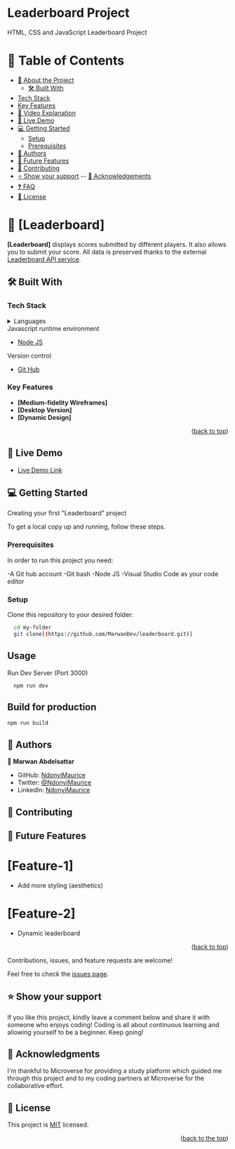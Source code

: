 # Leaderboard Project
HTML, CSS and JavaScript Leaderboard Project
<a name="readme-top"></a>

# 📗 Table of Contents
- [📖 About the Project](#about-project)
  - [🛠 Built With](#built-with)
- [Tech Stack](#tech-stack)
- [Key Features](#key-features)
- [🎥 Video Explanation](#video-explanation)   
- [🚀 Live Demo](#live-demo)    
- [💻 Getting Started](#getting-started)
  - [Setup](#setup)
  - [Prerequisites](#prerequisites)
- [👥 Authors](#authors)
- [🔭 Future Features](#future-features)
- [🤝 Contributing](#contributing)
- [⭐️ Show your support](#support)
-- [🙏 Acknowledgements](#acknowledgements)
- [❓ FAQ](#faq)
- [📝 License](#license)

# 📖 [Leaderboard] <a name="Leaderboard"></a>


**[Leaderboard]** displays scores submitted by different players. It also allows you to submit your score. All data is preserved thanks to the external<a href="https://www.notion.so/microverse/Leaderboard-API-service-24c0c3c116974ac49488d4eb0267ade3"> Leaderboard API service</a>.

## 🛠 Built With  <a name="built-with"></a>

### Tech Stack <a name="tech-stack"></a>
<details>
  <summary>Languages</summary>
  <ul>
    <li>Html</li>
    <li>Css</li>
    <li>JavaScript</li>
  </ul>
</details>

  <summary>Javascript runtime environment</summary>
  <ul>
    <li><a href="https://nodejs.org/en/">Node JS</a></li>
  </ul>

  <summary>Version control</summary>
  <ul>
    <li><a href="github.com">Git Hub</a></li>
  </ul>
</details>

### Key Features <a name="key-features"></a>

- **[Medium-fidelity Wireframes]**
- **[Desktop Version]**
- **[Dynamic Design]**


<p align="right">(<a href="#readme-top">back to top</a>)</p>

## 🚀 Live Demo <a name="live-demo"></a>

- [Live Demo Link](https://citec-47.github.io/Leader-board/dist/)

## 💻 Getting Started <a name="getting-started"></a>

Creating your first "Leaderboard" project

To get a local copy up and running, follow these steps.

### Prerequisites

In order to run this project you need:

-A Git hub account
-Git bash
-Node JS
-Visual Studio Code as your code editor

### Setup

Clone this repository to your desired folder:

```sh
  cd my-folder
  git clone[(https://github.com/MarwanDev/leaderboard.git)]
```

## Usage

Run Dev Server (Port 3000)

```
  npm run dev
```

## Build for production

```
npm run build
```


## 👥 Authors <a name="authors"></a>

👤 **Marwan Abdelsattar**

- GitHub: [NdonyiMaurice](https://github.com/citec-47)
- Twitter: [@NdonyiMaurice](https://twitter.com/Ndonyi4)
- LinkedIn: [NdonyiMaurice](https://www.linkedin.com/in/ndonyi-maurice-b5b49b22b/)


## 🤝 Contributing <a name="contributing"></a>


## 🔭 Future Features <a name="future-features"></a>

# **[Feature-1]** 
- Add more styling (aesthetics)

# **[Feature-2]** 
- Dynamic leaderboard

<p align="right">(<a href="#readme-top">back to top</a>)</p>

Contributions, issues, and feature requests are welcome!

Feel free to check the [issues page](https://github.com/citec-47/Leader-board/issues).

## ⭐️ Show your support <a name="support"></a>

If you like this project, kindly leave a comment below and share it with someone who enjoys coding! Coding is all about continuous learning and allowing yourself to be a beginner. Keep going! 

## 🙏 Acknowledgments <a name="Microverse Inc."></a>

I'm thankful to Microverse for providing a study platform which guided me through this project and to my coding partners at Microverse for the collaborative effort. 
## 📝 License <a name="license"></a>

This project is [MIT](https://github.com/citec-47/Leader-board/blob/leader-board/LICENSE) licensed.


<p align="right">(<a href="#readme-top">back to the top</a>)</p>
